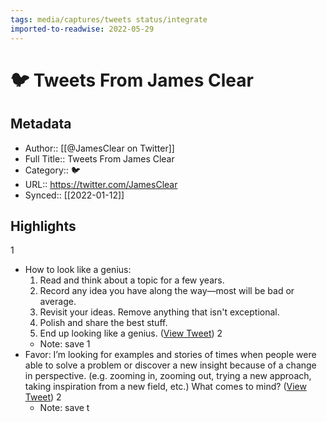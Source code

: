 ```yaml
---
tags: media/captures/tweets status/integrate
imported-to-readwise: 2022-05-29
---
```

# 🐦 Tweets From James Clear

## Metadata
- Author:: [[@JamesClear on Twitter]]
- Full Title:: Tweets From James Clear
- Category:: 🐦
- URL:: https://twitter.com/JamesClear
- Synced:: [[2022-01-12]]

## Highlights
1
- How to look like a genius:
  1. Read and think about a topic for a few years.
  2. Record any idea you have along the way—most will be bad or average.
  3. Revisit your ideas. Remove anything that isn't exceptional.
  4. Polish and share the best stuff.
  5. End up looking like a genius. ([View Tweet](https://twitter.com/JamesClear/status/1382744776903118849))
2
    - Note: save
1
- Favor: 
  I’m looking for examples and stories of times when people were able to solve a problem or discover a new insight because of a change in perspective. 
  (e.g. zooming in, zooming out, trying a new approach, taking inspiration from a new field, etc.) 
  What comes to mind? ([View Tweet](https://twitter.com/JamesClear/status/1481345662755217412))
2
    - Note: save t
